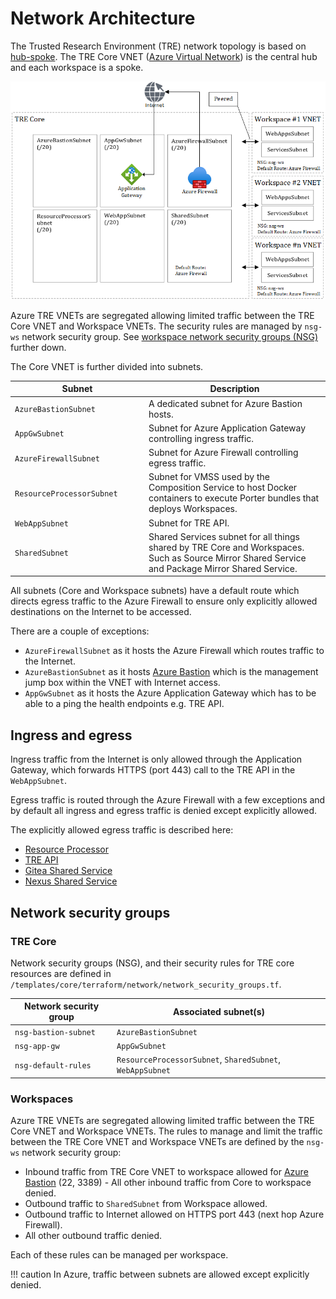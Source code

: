 # Network Architecture

The Trusted Research Environment (TRE) network topology is based on [hub-spoke](https://docs.microsoft.com/en-us/azure/architecture/reference-architectures/hybrid-networking/hub-spoke). The TRE Core VNET ([Azure Virtual Network](https://docs.microsoft.com/en-us/azure/virtual-network/virtual-networks-overview)) is the central hub and each workspace is a spoke.

![Network architecture](../assets/network-architecture.png)

Azure TRE VNETs are segregated allowing limited traffic between the TRE Core VNET and Workspace VNETs. The security rules are managed by `nsg-ws` network security group. See [workspace network security groups (NSG)](#workspaces) further down.

The Core VNET is further divided into subnets.

| <div style="width:200px">Subnet</div> | Description |
| -------| ----------- |
| `AzureBastionSubnet` | A dedicated subnet for Azure Bastion hosts. |
| `AppGwSubnet` | Subnet for Azure Application Gateway controlling ingress traffic. |
| `AzureFirewallSubnet` | Subnet for Azure Firewall controlling egress traffic. |
| `ResourceProcessorSubnet` | Subnet for VMSS used by the Composition Service to host Docker containers to execute Porter bundles that deploys Workspaces. |
| `WebAppSubnet` | Subnet for TRE API. |
| `SharedSubnet` | Shared Services subnet for all things shared by TRE Core and Workspaces. Such as Source Mirror Shared Service and Package Mirror Shared Service. |

All subnets (Core and Workspace subnets) have a default route which directs egress traffic to the Azure Firewall to ensure only explicitly allowed destinations on the Internet to be accessed.

There are a couple of exceptions:

- `AzureFirewallSubnet` as it hosts the Azure Firewall which routes traffic to the Internet.
- `AzureBastionSubnet` as it hosts [Azure Bastion](https://azure.microsoft.com/en-us/services/azure-bastion) which is the management jump box within the VNET with Internet access.
- `AppGwSubnet` as it hosts the Azure Application Gateway which has to be able to a ping the health endpoints e.g. TRE API.

## Ingress and egress

Ingress traffic from the Internet is only allowed through the Application Gateway, which forwards HTTPS (port 443) call to the TRE API in the `WebAppSubnet`.

Egress traffic is routed through the Azure Firewall with a few exceptions and by default all ingress and egress traffic is denied except explicitly allowed.

The explicitly allowed egress traffic is described here:

- [Resource Processor](../tre-developers/resource-processor.md#network-requirements)
- [TRE API](../tre-developers/api.md#network-requirements)
- [Gitea Shared Service](shared-services/gitea.md#network-requirements)
- [Nexus Shared Service](shared-services/nexus.md#network-requirements)

## Network security groups

### TRE Core

Network security groups (NSG), and their security rules for TRE core resources are defined in `/templates/core/terraform/network/network_security_groups.tf`.

| Network security group | Associated subnet(s) |
| ---------------------- | -------------------- |
| `nsg-bastion-subnet` | `AzureBastionSubnet` |
| `nsg-app-gw` | `AppGwSubnet` |
| `nsg-default-rules` | `ResourceProcessorSubnet`, `SharedSubnet`, `WebAppSubnet` |

### Workspaces

Azure TRE VNETs are segregated allowing limited traffic between the TRE Core VNET and Workspace VNETs. The rules to manage and limit the traffic between the TRE Core VNET and Workspace VNETs are defined by the `nsg-ws` network security group:

- Inbound traffic from TRE Core VNET to workspace allowed for [Azure Bastion](https://docs.microsoft.com/en-us/azure/bastion/bastion-overview) (22, 3389) - All other inbound traffic from Core to workspace denied.
- Outbound traffic to `SharedSubnet` from Workspace allowed.
- Outbound traffic to Internet allowed on HTTPS port 443 (next hop Azure Firewall).
- All other outbound traffic denied.

Each of these rules can be managed per workspace.

!!! caution
    In Azure, traffic between subnets are allowed except explicitly denied.
